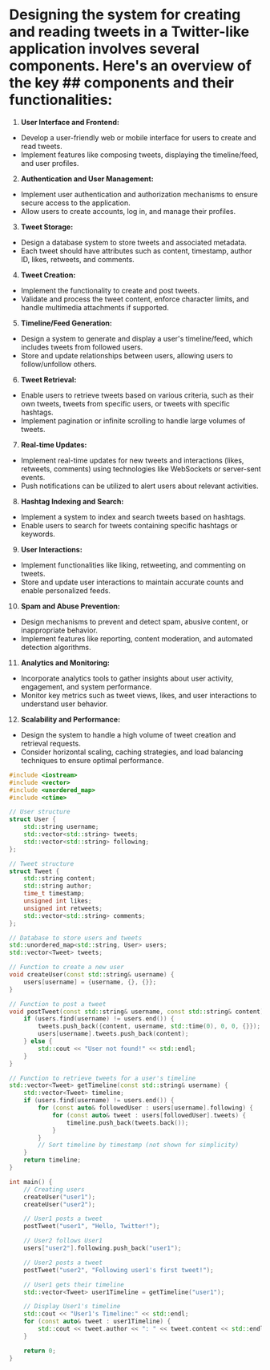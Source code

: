 # Designing the system for creating and reading tweets in a Twitter-like application involves several components. Here's an overview of the key ## components and their functionalities:

1. **User Interface and Frontend:**
- Develop a user-friendly web or mobile interface for users to create and read tweets.
- Implement features like composing tweets, displaying the timeline/feed, and user profiles.

2. **Authentication and User Management:**
- Implement user authentication and authorization mechanisms to ensure secure access to the application.
- Allow users to create accounts, log in, and manage their profiles.

3. **Tweet Storage:**
- Design a database system to store tweets and associated metadata.
- Each tweet should have attributes such as content, timestamp, author ID, likes, retweets, and comments.

4. **Tweet Creation:**
- Implement the functionality to create and post tweets.
- Validate and process the tweet content, enforce character limits, and handle multimedia attachments if supported.

5. **Timeline/Feed Generation:**
- Design a system to generate and display a user's timeline/feed, which includes tweets from followed users.
- Store and update relationships between users, allowing users to follow/unfollow others.

6. **Tweet Retrieval:**
- Enable users to retrieve tweets based on various criteria, such as their own tweets, tweets from specific users, or tweets with specific hashtags.
- Implement pagination or infinite scrolling to handle large volumes of tweets.

7. **Real-time Updates:**
- Implement real-time updates for new tweets and interactions (likes, retweets, comments) using technologies like WebSockets or server-sent events.
- Push notifications can be utilized to alert users about relevant activities.

8. **Hashtag Indexing and Search:**
- Implement a system to index and search tweets based on hashtags.
- Enable users to search for tweets containing specific hashtags or keywords.

9. **User Interactions:**
- Implement functionalities like liking, retweeting, and commenting on tweets.
- Store and update user interactions to maintain accurate counts and enable personalized feeds.

10. **Spam and Abuse Prevention:**
- Design mechanisms to prevent and detect spam, abusive content, or inappropriate behavior.
- Implement features like reporting, content moderation, and automated detection algorithms.

11. **Analytics and Monitoring:**
- Incorporate analytics tools to gather insights about user activity, engagement, and system performance.
- Monitor key metrics such as tweet views, likes, and user interactions to understand user behavior.

12. **Scalability and Performance:**
- Design the system to handle a high volume of tweet creation and retrieval requests.
- Consider horizontal scaling, caching strategies, and load balancing techniques to ensure optimal performance.

```cpp
#include <iostream>
#include <vector>
#include <unordered_map>
#include <ctime>

// User structure
struct User {
    std::string username;
    std::vector<std::string> tweets;
    std::vector<std::string> following;
};

// Tweet structure
struct Tweet {
    std::string content;
    std::string author;
    time_t timestamp;
    unsigned int likes;
    unsigned int retweets;
    std::vector<std::string> comments;
};

// Database to store users and tweets
std::unordered_map<std::string, User> users;
std::vector<Tweet> tweets;

// Function to create a new user
void createUser(const std::string& username) {
    users[username] = {username, {}, {}};
}

// Function to post a tweet
void postTweet(const std::string& username, const std::string& content) {
    if (users.find(username) != users.end()) {
        tweets.push_back({content, username, std::time(0), 0, 0, {}});
        users[username].tweets.push_back(content);
    } else {
        std::cout << "User not found!" << std::endl;
    }
}

// Function to retrieve tweets for a user's timeline
std::vector<Tweet> getTimeline(const std::string& username) {
    std::vector<Tweet> timeline;
    if (users.find(username) != users.end()) {
        for (const auto& followedUser : users[username].following) {
            for (const auto& tweet : users[followedUser].tweets) {
                timeline.push_back(tweets.back());
            }
        }
        // Sort timeline by timestamp (not shown for simplicity)
    }
    return timeline;
}

int main() {
    // Creating users
    createUser("user1");
    createUser("user2");

    // User1 posts a tweet
    postTweet("user1", "Hello, Twitter!");

    // User2 follows User1
    users["user2"].following.push_back("user1");

    // User2 posts a tweet
    postTweet("user2", "Following user1's first tweet!");

    // User1 gets their timeline
    std::vector<Tweet> user1Timeline = getTimeline("user1");

    // Display User1's timeline
    std::cout << "User1's Timeline:" << std::endl;
    for (const auto& tweet : user1Timeline) {
        std::cout << tweet.author << ": " << tweet.content << std::endl;
    }

    return 0;
}
